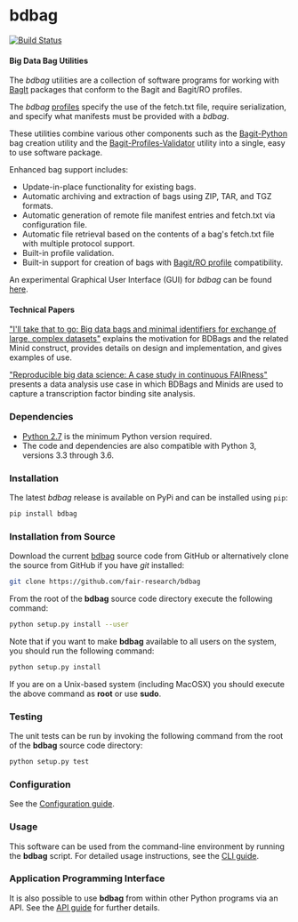 # bdbag
[![Build Status](https://travis-ci.org/fair-research/bdbag.svg)](https://travis-ci.org/fair-research/bdbag)

#### Big Data Bag Utilities

The *bdbag* utilities are a collection of software programs for working with
[BagIt](https://datatracker.ietf.org/doc/draft-kunze-bagit/) packages that conform to the Bagit and Bagit/RO profiles.

The *bdbag* [profiles](https://github.com/fair-research/bdbag/tree/master/profiles) specify the use of the fetch.txt file, require serialization, and specify what manifests must be provided with a *bdbag*.

These utilities combine various other components such as the
[Bagit-Python](https://github.com/LibraryOfCongress/bagit-python) bag creation utility and the
[Bagit-Profiles-Validator](https://github.com/ruebot/bagit-profiles)
utility into a single, easy to use software package.

Enhanced bag support includes:

* Update-in-place functionality for existing bags.
* Automatic archiving and extraction of bags using ZIP, TAR, and TGZ formats.
* Automatic generation of remote file manifest entries and fetch.txt via configuration file.
* Automatic file retrieval based on the contents of a bag's fetch.txt file with multiple protocol support.
* Built-in profile validation.
* Built-in support for creation of bags with [Bagit/RO profile](https://github.com/ResearchObject/bagit-ro) compatibility.

An experimental Graphical User Interface (GUI) for *bdbag* can be found [here](https://github.com/fair-research/bdbag_gui).

#### Technical Papers

["I'll take that to go: Big data bags and minimal identifiers for exchange of large, complex datasets"](https://zenodo.org/record/820878) explains the motivation for BDBags and the related Minid construct, provides details on design and implementation, and gives examples of use. 

["Reproducible big data science: A case study in continuous FAIRness"](https://www.biorxiv.org/content/early/2018/02/27/268755) presents a data analysis use case in which BDBags and Minids are used to capture a transcription factor binding site analysis.

### Dependencies

* [Python 2.7](https://www.python.org/downloads/release/python-2711/) is the minimum Python version required.
* The code and dependencies are also compatible with Python 3, versions 3.3 through 3.6.

### Installation
The latest *bdbag* release is available on PyPi and can be installed using `pip`:

```sh
pip install bdbag
```

### Installation from Source
Download the current [bdbag](https://github.com/fair-research/bdbag/archive/master.zip) source code from GitHub or
alternatively clone the source from GitHub if you have *git* installed:

```sh
git clone https://github.com/fair-research/bdbag
```
From the root of the **bdbag** source code directory execute the following command:
```sh
python setup.py install --user
```

Note that if you want to make **bdbag** available to all users on the system, you should run the following command:
```sh
python setup.py install
```
If you are on a Unix-based system (including MacOSX) you should execute the above command as **root** or use **sudo**.

### Testing
The unit tests can be run by invoking the following command from the root of the **bdbag** source code directory:
```sh
python setup.py test
```

### Configuration

See the [Configuration guide](./doc/config.md).

### Usage

This software can be used from the command-line environment by running the **bdbag** script.  For detailed usage
instructions, see the [CLI guide](./doc/cli.md).

### Application Programming Interface

It is also possible to use **bdbag** from within other Python programs via an API.
See the [API guide](./doc/api.md) for further details.
